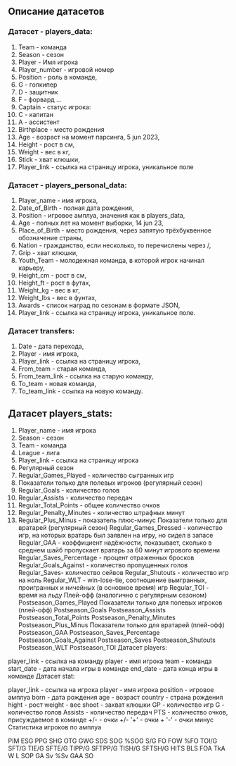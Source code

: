## Описание датасетов

### Датасет - players_data:

1. Team - команда
2. Season - сезон
3. Player - Имя игрока
4. Player_number - игровой номер
5. Position - роль в команде,
  1. G - голкипер
  2. D - защитник
  3. F - форвард
  ...
6. Captain - статус игрока:
  1. C - капитан
  2. A - ассистент
7. Birthplace - место рождения
8. Age - возраст на момент парсинга, 5 jun 2023,
9. Height - рост в см,
10. Weight - вес в кг,
11. Stick - хват клюшки,
12. Player_link - ссылка на страницу игрока, уникальное поле

### Датасет - players_personal_data:
1. Player_name - имя игрока,
2. Date_of_Birth - полная дата рождения,
3. Position - игровое амплуа, значения как в players_data,
4. Age - полных лет на момент выборки, 14 jun 23,
5. Place_of_Birth - место рождения, через запятую трёхбуквенное обозначение страны,
6. Nation - гражданство, если несколько, то перечислены через /,
7. Grip - хват клюшки,
8. Youth_Team - молодежная команда, в которой игрок начинал карьеру,
9. Height_cm - рост в см,
10. Height_ft - рост в футах,
11. Weight_kg - вес в кг,
12. Weight_lbs - вес в фунтах,
13. Awards - список наград по сезонам в формате JSON,
14. Player_link - ссылка на страницу игрока, уникальное поле.

### Датасет transfers:
1. Date - дата перехода,
2. Player - имя игрока,
3. Player_link - ссылка на страницу игрока,
4. From_team - старая команда,
5. From_team_link - ссылка на старую команду,
6. To_team - новая команда,
7. To_team_link - ссылка на новую команду.

## Датасет players_stats:
1. Player_name - имя игрока
2. Season - сезон
3. Team - команда
4. League - лига
5. Player_link - ссылка на страницу игрока
6. Регулярный сезон
7. Regular_Games_Played - количество сыгранных игр
8. Показатели только для полевых игроков (регулярный сезон)
9. Regular_Goals - количество голов
10. Regular_Assists - количество передач
11. Regular_Total_Points - общее количество очков
12. Regular_Penalty_Minutes - количество штрафных минут
13. Regular_Plus_Minus - показатель плюс-минус
Показатели только для вратарей (регулярный сезон)
Regular_Games_Dressed - количество игр, на которых вратарь был заявлен на игру, но сидел в запасе
Regular_GAA - коэффициент надёжности, показывает, сколько в среднем шайб пропускает вратарь за 60 минут игрового времени
Regular_Saves_Percentage - процент отраженных бросков
Regular_Goals_Against - количество пропущенных голов
Regular_Saves- количество сейвов
Regular_Shutouts - количество игр на ноль
Regular_WLT - win-lose-tie, соотношение выигранных, проигранных и ничейных (в основное время) игр
Regular_TOI - время на льду
Плей-офф (аналогично с регулярным сезоном)
Postseason_Games_Played
Показатели только для полевых игроков (плей-офф)
Postseason_Goals
Postseason_Assists
Postseason_Total_Points
Postseason_Penalty_Minutes
Postseason_Plus_Minus
Показатели только для вратарей (плей-офф)
Postseason_GAA
Postseason_Saves_Percentage
Postseason_Goals_Against
Postseason_Saves
Postseason_Shutouts
Postseason_WLT
Postseason_TOI
Датасет players:

player_link - ссылка на команду
player - имя игрока
team - команда
start_date - дата начала игры в команде
end_date - дата конца игры в команде
Датасет stat:

player_link - ссылка на игрока
player - имя игрока
position - игровое амплуа
born - дата рождения
age - возраст
country - страна рождения
hight - рост
weight - вес
shoot - захват клюшки
GP - количество игр
G - количество голов
Assists - количество передач
PTS - количество очков, присуждаемое в команде
+/- - очки +/-
'+' - очки +
'-' - очки минус
Статистика игроков по амплуа

PIM
ESG
PPG
SHG
OTG
GWG
SDS
SOG
%SOG
S/G
FO
FOW
%FO
TOI/G
SFT/G
TIE/G
SFTE/G
TIPP/G
SFTPP/G
TISH/G
SFTSH/G
HITS
BLS
FOA
TkA
W
L
SOP
GA
Sv
%Sv
GAA
SO
